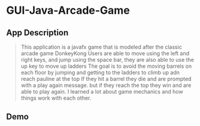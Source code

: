 # GUI-Java-Arcade-Game

## App Description

>This application is a javafx game that is modeled after the classic arcade game DonkeyKong
>Users are able to move using the left and right keys, and jump using the space bar, they are also able to use the up key to move up ladders
>The goal is to avoid the moving barrels on each floor by jumping and getting to the ladders to climb up adn reach pauline at the top
> If they hit a barrel they die and are prompted with a play again message. but if they reach the top they win and are able to play again.
>I learned a lot about game mechanics and how things work with each other.

## Demo






